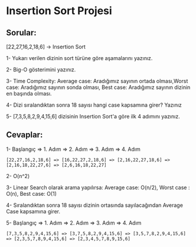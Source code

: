 # Insertion Sort Projesi

## Sorular:

[22,27,16,2,18,6] -> Insertion Sort

1- Yukarı verilen dizinin sort türüne göre aşamalarını yazınız.

2- Big-O gösterimini yazınız.

3- Time Complexity: Average case: Aradığımız sayının ortada olması,Worst case: Aradığımız sayının sonda olması, Best case: Aradığımız sayının dizinin en başında olması.

4- Dizi sıralandıktan sonra 18 sayısı hangi case kapsamına girer? Yazınız

5- [7,3,5,8,2,9,4,15,6] dizisinin Insertion Sort'a göre ilk 4 adımını yazınız.

## Cevaplar:

1-  Başlangıç  => 1. Adım => 2. Adım => 3. Adım => 4. Adım

    [22,27,16,2,18,6] => [16,22,27,2,18,6] => [2,16,22,27,18,6] => [2,16,18,22,27,6] => [2,6,16,18,22,27] 

2- O(n^2)

3- Linear Search olarak arama yapılırsa: Average case: O(n/2), Worst case : O(n), Best case: O(1)

4- Sıralandıktan sonra 18 sayısı dizinin ortasında sayılacağından Average Case kapsamına girer.

5-  Başlangıç  => 1. Adım => 2. Adım => 3. Adım => 4. Adım

    [7,3,5,8,2,9,4,15,6] => [3,7,5,8,2,9,4,15,6] => [3,5,7,8,2,9,4,15,6] => [2,3,5,7,8,9,4,15,6] => [2,3,4,5,7,8,9,15,6]
